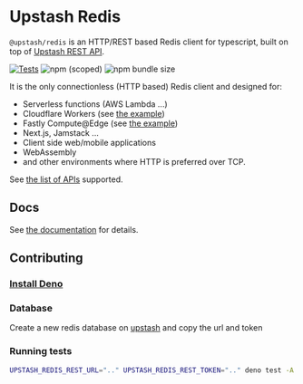 # Upstash Redis

`@upstash/redis` is an HTTP/REST based Redis client for typescript, built on top
of [Upstash REST API](https://docs.upstash.com/features/restapi).

[![Tests](https://github.com/upstash/upstash-redis/actions/workflows/tests.yaml/badge.svg)](https://github.com/upstash/upstash-redis/actions/workflows/tests.yaml)
![npm (scoped)](https://img.shields.io/npm/v/@upstash/redis)
![npm bundle size](https://img.shields.io/bundlephobia/minzip/@upstash/redis)

It is the only connectionless (HTTP based) Redis client and designed for:

- Serverless functions (AWS Lambda ...)
- Cloudflare Workers (see
  [the example](https://github.com/upstash/upstash-redis/tree/master/examples/cloudflare-workers))
- Fastly Compute@Edge (see
  [the example](https://github.com/upstash/upstash-redis/tree/master/examples/fastly))
- Next.js, Jamstack ...
- Client side web/mobile applications
- WebAssembly
- and other environments where HTTP is preferred over TCP.

See
[the list of APIs](https://docs.upstash.com/features/restapi#rest---redis-api-compatibility)
supported.

## Docs

See [the documentation](https://docs.upstash.com/features/javascriptsdk) for
details.

## Contributing

### [Install Deno](https://deno.land/#installation)

### Database

Create a new redis database on [upstash](https://console.upstash.com/) and copy
the url and token

### Running tests

```sh
UPSTASH_REDIS_REST_URL=".." UPSTASH_REDIS_REST_TOKEN=".." deno test -A
```

```
```

